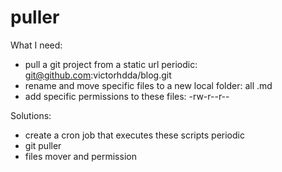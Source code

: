 # puller

What I need:

- pull a git project from a static url periodic: git@github.com:victorhdda/blog.git
- rename and move specific files to a new local folder: all .md
- add specific permissions to these files: -rw-r--r--


Solutions:
- create a cron job that executes these scripts periodic
- git puller
- files mover and permission
